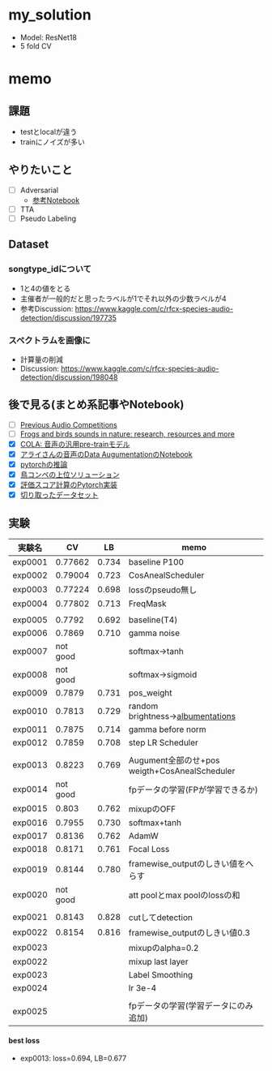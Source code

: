 # my_solution
- Model: ResNet18
- 5 fold CV

# memo

## 課題
- testとlocalが違う
- trainにノイズが多い

## やりたいこと
- [ ] Adversarial
  - [参考Notebook](https://www.kaggle.com/tunguz/adversarial-rainforest)
- [ ] TTA
- [ ] Pseudo Labeling

## Dataset
### songtype_idについて
- 1と4の値をとる
- 主催者が一般的だと思ったラベルが1でそれ以外の少数ラベルが4
- 参考Discussion: https://www.kaggle.com/c/rfcx-species-audio-detection/discussion/197735

### スペクトラムを画像に
- 計算量の削減
- Discussion: https://www.kaggle.com/c/rfcx-species-audio-detection/discussion/198048

## 後で見る(まとめ系記事やNotebook)
- [ ] [Previous Audio Competitions](https://www.kaggle.com/c/rfcx-species-audio-detection/discussion/197737)
- [ ] [Frogs and birds sounds in nature: research, resources and more](https://www.kaggle.com/c/rfcx-species-audio-detection/discussion/197751)
- [x] [COLA: 音声の汎用pre-trainモデル](https://www.kaggle.com/c/rfcx-species-audio-detection/discussion/197805)
- [x] [アライさんの音声のData AugumentationのNotebook](https://www.kaggle.com/hidehisaarai1213/rfcx-audio-data-augmentation-japanese-english)
- [x] [pytorchの推論](https://www.kaggle.com/kneroma/inference-resnest-rfcx-audio-detection)
- [x] [鳥コンペの上位ソリューション](https://www.kaggle.com/c/rfcx-species-audio-detection/discussion/197873)
- [x] [評価スコア計算のPytorch実装](https://www.kaggle.com/c/rfcx-species-audio-detection/discussion/198418)
- [x] [切り取ったデータセット](https://www.kaggle.com/c/rfcx-species-audio-detection/discussion/199025)

## 実験

|実験名|CV|LB|memo|
|--|--|--|--|
|exp0001|0.77662|0.734|baseline P100|
|exp0002|0.79004|0.723|CosAnealScheduler|
|exp0003|0.77224|0.698|lossのpseudo無し|
|exp0004|0.77802|0.713|FreqMask|
|||||
|exp0005|0.7792|0.692|baseline(T4)|
|exp0006|0.7869|0.710|gamma noise|
|exp0007|not good||softmax→tanh|
|exp0008|not good||softmax→sigmoid|
|exp0009|0.7879|0.731|pos_weight|
|exp0010|0.7813|0.729|random brightness→[albumentations](https://github.com/albumentations-team/albumentations)|
|exp0011|0.7875|0.714|gamma before norm|
|exp0012|0.7859|0.708|step LR Scheduler|
|||||
|exp0013|0.8223|0.769|Augument全部のせ+pos weigth+CosAnealScheduler|
|exp0014|not good||fpデータの学習(FPが学習できるか)|
|exp0015|0.803|0.762|mixupのOFF|
|exp0016|0.7955|0.730|softmax+tanh|
|exp0017|0.8136|0.762|AdamW|
|exp0018|0.8171|0.761|Focal Loss|
|exp0019|0.8144|0.780|framewise_outputのしきい値をへらす|
|exp0020|not good||att poolとmax poolのlossの和|
|||||
|exp0021|0.8143|0.828|cutしてdetection|
|exp0022|0.8154|0.816|framewise_outputのしきい値0.3|
|exp0023|||mixupのalpha=0.2|
|exp0022|||mixup last layer|
|exp0023|||Label Smoothing|
|exp0024|||lr 3e-4|
|||||
|exp0025|||fpデータの学習(学習データにのみ追加)|

#### best loss
- exp0013: loss=0.694, LB=0.677
